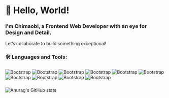 # 👋 Hello, World!  

### I'm Chimaobi, a **Frontend Web Developer** with an eye for Design and Detail.  


Let’s collaborate to build something exceptional!


<h3 align="left"> 🛠 Languages and Tools:</h3>

###

![Bootstrap](https://img.shields.io/badge/-Reactjs-05122A?style=for-the-badge&logo=React&color=353535) ![Bootstrap](https://img.shields.io/badge/-Tailwind%20css-05122A?style=for-the-badge&logo=Tailwind-css&color=353535) ![Bootstrap](https://img.shields.io/badge/-javaScript%20-05122A?style=for-the-badge&logo=javaScript&color=353535) ![Bootstrap](https://img.shields.io/badge/-html%205-05122A?style=for-the-badge&logo=html-5&color=353535) ![Bootstrap](https://img.shields.io/badge/-css%203-05122A?style=for-the-badge&logo=css-3&color=353535) ![Bootstrap](https://img.shields.io/badge/-python-05122A?style=for-the-badge&logo=python&color=353535) ![Bootstrap](https://img.shields.io/badge/-php-05122A?style=for-the-badge&logo=php&color=353535) ![Bootstrap](https://img.shields.io/badge/-git%20-05122A?style=for-the-badge&logo=git&color=353535) ![Bootstrap](https://img.shields.io/badge/-vercel%20-05122A?style=for-the-badge&logo=vercel&color=353535) ![Bootstrap](https://img.shields.io/badge/-netlify-05122A?style=for-the-badge&logo=netlify&color=353535)



###

![Anurag's GitHub stats](https://github-readme-stats.vercel.app/api?username=icekingroyale&show_icons=true&theme=dark)
